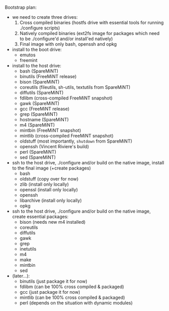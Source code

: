 Bootstrap plan:
- we need to create three drives:
	1. Cross compiled binaries (hostfs drive with essential tools for running ./configure scripts)
	2. Natively compiled binaries (ext2fs image for packages which need to be ./configure'd and/or install'ed natively)
	3. Final image with only bash, openssh and opkg
- install to the boot drive:
	- emutos
	- freemint
- install to the host drive:
	- bash (SpareMiNT)
	- binutils (FreeMiNT release)
	- bison (SpareMiNT)
	- coreutils (fileutils, sh-utils, textutils from SpareMiNT)
	- diffutils (SpareMiNT)
	- fdlibm (cross-compiled FreeMiNT snapshot)
	- gawk (SpareMiNT)
	- gcc (FreeMiNT release)
	- grep (SpareMiNT)
	- hostname (SpareMiNT)
	- m4 (SpareMiNT)
	- mintbin (FreeMiNT snapshot)
	- mintlib (cross-compiled FreeMiNT snapshot)
	- oldstuff (most importantly, `shutdown` from SpareMiNT)
	- openssh (Vincent Riviere's build)
	- perl (SpareMiNT)
	- sed (SpareMiNT)
- ssh to the host drive, ./configure and/or build on the native image, install to the final image (+create packages)
	- bash
	- oldstuff (copy over for now)
	- zlib (install only locally)
	- openssl (install only locally)
	- openssh
	- libarchive (install only locally)
	- opkg
- ssh to the host drive, ./configure and/or build on the native image, create essential packages:
	- bison (needs new m4 installed)
	- coreutils
	- diffutils
	- gawk
	- grep
	- inetutils
	- m4
	- make
	- mintbin
	- sed
- (later...):
	- binutils (just package it for now)
	- fdlibm (can be 100% cross compiled & packaged)
	- gcc (just package it for now)
	- mintlib (can be 100% cross compiled & packaged)
	- perl (depends on the situation with dynamic modules)
